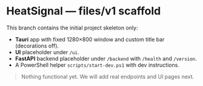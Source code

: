 # HeatSignal — files/v1 scaffold

This branch contains the initial project skeleton only:
- **Tauri** app with fixed 1280×800 window and custom title bar (decorations off).
- **UI** placeholder under `/ui`.
- **FastAPI** backend placeholder under `/backend` with `/health` and `/version`.
- A PowerShell helper `scripts/start-dev.ps1` with dev instructions.

> Nothing functional yet. We will add real endpoints and UI pages next.
